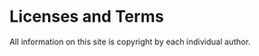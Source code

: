 Licenses and Terms
==============================================

All information on this site is copyright by each individual author.
